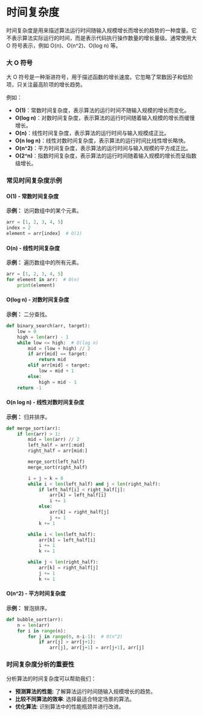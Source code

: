 # 时间复杂度

时间复杂度是用来描述算法运行时间随输入规模增长而增长的趋势的一种度量。它不表示算法实际运行的时间，而是表示代码执行操作数量的增长量级。通常使用大 O 符号表示，例如 O(n)、O(n^2)、O(log n) 等。

###  大 O 符号

大 O 符号是一种渐进符号，用于描述函数的增长速度。它忽略了常数因子和低阶项，只关注最高阶项的增长趋势。

例如：

* **O(1)**：常数时间复杂度，表示算法的运行时间不随输入规模的增长而变化。
* **O(log n)**：对数时间复杂度，表示算法的运行时间随着输入规模的增长而缓慢增长。
* **O(n)**：线性时间复杂度，表示算法的运行时间与输入规模成正比。
* **O(n log n)**：线性对数时间复杂度，表示算法的运行时间比线性增长略快。
* **O(n^2)**：平方时间复杂度，表示算法的运行时间与输入规模的平方成正比。
* **O(2^n)**：指数时间复杂度，表示算法的运行时间随着输入规模的增长而呈指数级增长。

###  常见时间复杂度示例

####  O(1) - 常数时间复杂度

**示例：** 访问数组中的某个元素。

```python
arr = [1, 2, 3, 4, 5]
index = 2
element = arr[index]  # O(1)
```

####  O(n) - 线性时间复杂度

**示例：** 遍历数组中的所有元素。

```python
arr = [1, 2, 3, 4, 5]
for element in arr:  # O(n)
    print(element)
```

####  O(log n) - 对数时间复杂度

**示例：** 二分查找。

```python
def binary_search(arr, target):
    low = 0
    high = len(arr) - 1
    while low <= high:  # O(log n)
        mid = (low + high) // 2
        if arr[mid] == target:
            return mid
        elif arr[mid] < target:
            low = mid + 1
        else:
            high = mid - 1
    return -1
```

####  O(n log n) - 线性对数时间复杂度

**示例：** 归并排序。

```python
def merge_sort(arr):
    if len(arr) > 1:
        mid = len(arr) // 2
        left_half = arr[:mid]
        right_half = arr[mid:]

        merge_sort(left_half)
        merge_sort(right_half)

        i = j = k = 0
        while i < len(left_half) and j < len(right_half):
            if left_half[i] < right_half[j]:
                arr[k] = left_half[i]
                i += 1
            else:
                arr[k] = right_half[j]
                j += 1
            k += 1

        while i < len(left_half):
            arr[k] = left_half[i]
            i += 1
            k += 1

        while j < len(right_half):
            arr[k] = right_half[j]
            j += 1
            k += 1
```

####  O(n^2) - 平方时间复杂度

**示例：** 冒泡排序。

```python
def bubble_sort(arr):
    n = len(arr)
    for i in range(n):
        for j in range(0, n-i-1):  # O(n^2)
            if arr[j] > arr[j+1]:
                arr[j], arr[j+1] = arr[j+1], arr[j]
```

###  时间复杂度分析的重要性

分析算法的时间复杂度可以帮助我们：

* **预测算法的性能**:  了解算法运行时间随输入规模增长的趋势。
* **比较不同算法的效率**:  选择最适合特定场景的算法。
* **优化算法**:  识别算法中的性能瓶颈并进行改进。
